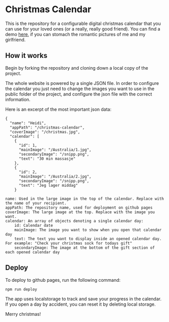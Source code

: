 # Christmas Calendar

This is the repository for a configurable digital christmas calendar that you can use for your loved ones (or a really, really good friend). You can find a demo
[here](https://fredrikoseberg.github.io/christmas-calendar), if you can stomach the romantic pictures of me and my girlfriend.

## How it works

Begin by forking the repository and cloning down a local copy of the project.

The whole website is powered by a single JSON file. In order to configure the calendar you just need to change the images you want to use in
the public folder of the project, and configure the json file with the correct information.

Here is an excerpt of the most important json data:

```
{
  "name": "Heidi",
  "appPath": "/christmas-calendar",
  "coverImage": "/christmas.jpg",
  "calendar": [
    {
      "id": 1,
      "mainImage": "/Australia/1.jpg",
      "secondaryImage": "/snipp.png",
      "text": "30 min massasje"
    },
    {
      "id": 2,
      "mainImage": "/Australia/2.jpg",
      "secondaryImage": "/snipp.png",
      "text": "Jeg lager middag"
    }
```

```
name: Used in the large image in the top of the calendar. Replace with the name of your recipient.
appPath: The repository name, used for deployment on github pages
coverImage: The large image at the top. Replace with the image you want.
calendar: An array of objects denoting a single calendar day:
    id: Calendar date
    mainImage: The image you want to show when you open that calendar day
    text: The text you want to display inside an opened calendar day. For example: "Check your christmas sock for todays gift"
    secondaryImage: The image at the bottom of the gift section of each opened calendar day
```

## Deploy

To deploy to github pages, run the following command:

```
npm run deploy
```

The app uses localstorage to track and save your progress in the calendar. If you open a day by accident, you can reset it by deleting local storage.

Merry christmas!
